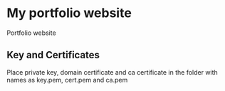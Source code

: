 # My portfolio website
 Portfolio website


## Key and Certificates

Place private key, domain certificate and ca certificate in the folder with names as key.pem, cert.pem and ca.pem
